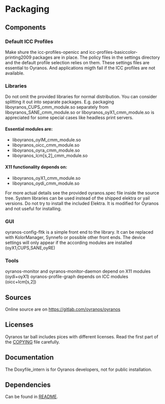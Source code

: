 # Packaging

## Components


### Default ICC Profiles
Make shure the icc-profiles-openicc and icc-profiles-basiccolor-printing2009 
packages are in place. The policy files in the settings directory and the 
default profile selection relies on them. These settings files are essential 
to Oyranos. And applications migth fail if the ICC profiles are not available.


### Libraries
Do not omit the provided libraries for normal distribution. You can consider 
splitting it out into separate packages. E.g. 
packaging liboyranos_CUPS_cmm_module.so 
separately from liboyranos_SANE_cmm_module.so or liboyranos_oyX1_cmm_module.so 
is appreciated for some special cases like headless print servers.

#### Essential modules are:
* liboyranos_oyIM_cmm_module.so
* liboyranos_oicc_cmm_module.so
* liboyranos_oyra_cmm_module.so
* liboyranos_lcm[s,2]\_cmm_module.so

#### X11 functionality depends on:
* liboyranos_oyX1_cmm_module.so
* liboyranos_oydi_cmm_module.so

For more actual details see the provided oyranos.spec file inside the source 
tree.
System libraries can be used instead of the shipped elektra or yail versions.
Do not try to install the included Elektra. It is modified for Oyranos and not 
useful for installing.


### GUI
oyranos-config-fltk is a simple front end to the library. It can be replaced 
with KolorManager, Synnefo or possible other front ends. The device settings
will only appear if the according modules are installed (oyX1,CUPS,SANE,oyRE)


### Tools
oyranos-monitor and oyranos-monitor-daemon depend on X11 modules (oydi+oyX1)
oyranos-profile-graph depends on lCC modules (oicc+lcm[s,2])


## Sources
Online source are on https://gitlab.com/oyranos/oyranos


## Licenses
Oyranos tar ball includes pices with different licenses.
Read the first part of the [COPYING](COPYING.md) file carefully. 


## Documentation
The Doxyfile_intern is for Oyranos developers, not for public installation.


## Dependencies
Can be found in [README](README.md).

